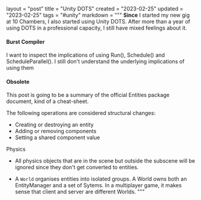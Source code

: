 layout = "post"
title = "Unity DOTS"
created = "2023-02-25"
updated = "2023-02-25"
tags = "#unity"
markdown = """
**Since** I started my new gig at 10 Chambers, I also started using Unity DOTS. After more than a year of using DOTS in a professional capacity, I still have mixed feelings about it.

#### Burst Compiler
I want to inspect the implications of using Run(), Schedule() and ScheduleParallel(). I still don't understand the underlying implications of using them

#### Obsolete
This post is going to be a summary of the official Entities package document, kind of a cheat-sheet.

The following operations are considered structural changes:
* Creating or destroying an entity
* Adding or removing components
* Setting a shared component value

Physics
* All physics objects that are in the scene but outside the subscene will be ignored since they don't get converted to entities.

* A ```World``` organises entities into isolated groups. A World owns both an
EntityManager and a set of Sytems. In a multiplayer game, it makes sense that client and server are different Worlds.
"""